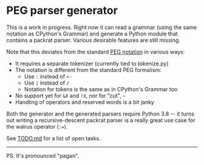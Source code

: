 PEG parser generator
====================

This is a work in progress.  Right now it can read a grammar (using
the same notation as CPython's Grammar) and generate a Python module
that contains a packrat parser.  Various desirable features are still
missing.

Note that this deviates from the standard [PEG
notation](https://github.com/PhilippeSigaud/Pegged/wiki/PEG-Basics) in
various ways:

- It requires a separate tokenizer (currently tied to tokenize.py)
- The notation is different from the standard PEG formalism:
  - Use `:` instead of `<-`
  - Use `|` instead of `/`
  - Notation for tokens is the same as in CPython's Grammar too
- No support yet for `&X` and `!X`, nor for "cut", `~`
- Handling of operators and reserved words is a bit janky

Both the generator and the generated parsers require Python 3.8 -- it
turns out writing a recursive-descent packrat parser is a really great
use case for the walrus operator (`:=`).

See [TODO.md](TODO.md) for a list of open tasks.

__________
PS. It's pronounced "pagan".
